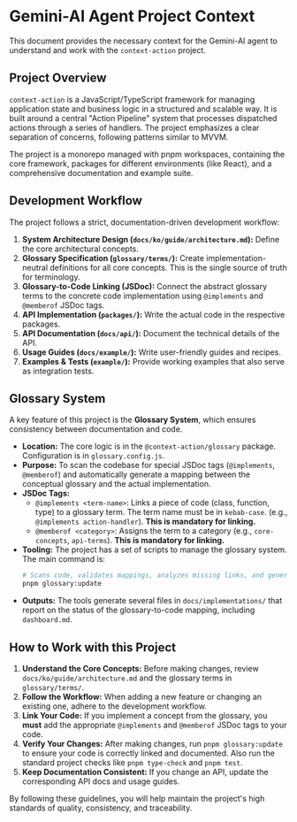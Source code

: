 # Gemini-AI Agent Project Context

This document provides the necessary context for the Gemini-AI agent to understand and work with the `context-action` project.

## Project Overview

`context-action` is a JavaScript/TypeScript framework for managing application state and business logic in a structured and scalable way. It is built around a central "Action Pipeline" system that processes dispatched actions through a series of handlers. The project emphasizes a clear separation of concerns, following patterns similar to MVVM.

The project is a monorepo managed with pnpm workspaces, containing the core framework, packages for different environments (like React), and a comprehensive documentation and example suite.

## Development Workflow

The project follows a strict, documentation-driven development workflow:

1.  **System Architecture Design (`docs/ko/guide/architecture.md`):** Define the core architectural concepts.
2.  **Glossary Specification (`glossary/terms/`):** Create implementation-neutral definitions for all core concepts. This is the single source of truth for terminology.
3.  **Glossary-to-Code Linking (JSDoc):** Connect the abstract glossary terms to the concrete code implementation using `@implements` and `@memberof` JSDoc tags.
4.  **API Implementation (`packages/`):** Write the actual code in the respective packages.
5.  **API Documentation (`docs/api/`):** Document the technical details of the API.
6.  **Usage Guides (`docs/example/`):** Write user-friendly guides and recipes.
7.  **Examples & Tests (`example/`):** Provide working examples that also serve as integration tests.

## Glossary System

A key feature of this project is the **Glossary System**, which ensures consistency between documentation and code.

*   **Location:** The core logic is in the `@context-action/glossary` package. Configuration is in `glossary.config.js`.
*   **Purpose:** To scan the codebase for special JSDoc tags (`@implements`, `@memberof`) and automatically generate a mapping between the conceptual glossary and the actual implementation.
*   **JSDoc Tags:**
    *   `@implements <term-name>`: Links a piece of code (class, function, type) to a glossary term. The term name must be in `kebab-case`. (e.g., `@implements action-handler`). **This is mandatory for linking.**
    *   `@memberof <category>`: Assigns the term to a category (e.g., `core-concepts`, `api-terms`). **This is mandatory for linking.**
*   **Tooling:** The project has a set of scripts to manage the glossary system. The main command is:
    ```bash
    # Scans code, validates mappings, analyzes missing links, and generates a dashboard.
    pnpm glossary:update
    ```
*   **Outputs:** The tools generate several files in `docs/implementations/` that report on the status of the glossary-to-code mapping, including `dashboard.md`.

## How to Work with this Project

1.  **Understand the Core Concepts:** Before making changes, review `docs/ko/guide/architecture.md` and the glossary terms in `glossary/terms/`.
2.  **Follow the Workflow:** When adding a new feature or changing an existing one, adhere to the development workflow.
3.  **Link Your Code:** If you implement a concept from the glossary, you **must** add the appropriate `@implements` and `@memberof` JSDoc tags to your code.
4.  **Verify Your Changes:** After making changes, run `pnpm glossary:update` to ensure your code is correctly linked and documented. Also run the standard project checks like `pnpm type-check` and `pnpm test`.
5.  **Keep Documentation Consistent:** If you change an API, update the corresponding API docs and usage guides.

By following these guidelines, you will help maintain the project's high standards of quality, consistency, and traceability.
